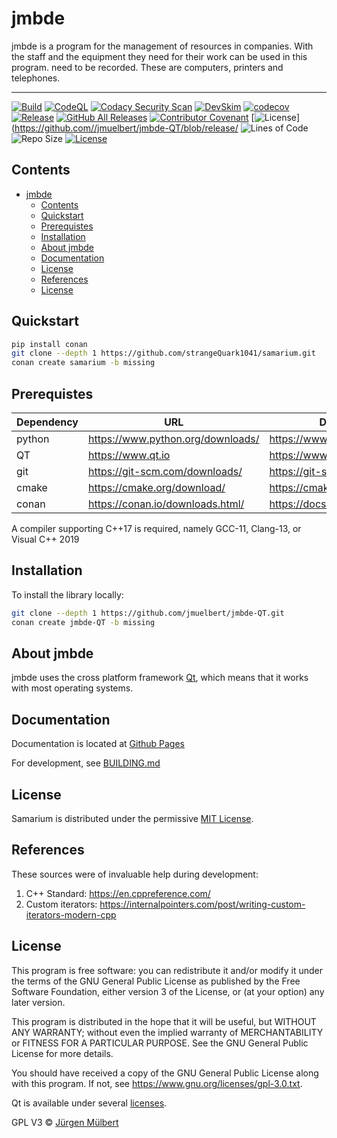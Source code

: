 <!--
SPDX-FileCopyrightText: 2021 Jürgen Mülbert <juergen.muelbert@gmail.com>

SPDX-License-Identifier: CC-BY-4.0
-->

# jmbde

jmbde is a program for the management of resources in companies. With the staff and the
equipment they need for their work can be used in this program. need to be recorded.
These are computers, printers and telephones.

---
[![Build](https://github.com/jmuelbert/jmbde-QT/actions/workflows/build.yml/badge.svg)](https://github.com/jmuelbert/jmbde-QT/actions/workflows/build.yml)
[![CodeQL](https://github.com/jmuelbert/jmbde-QT/actions/workflows/codeql-analysis.yml/badge.svg)](https://github.com/jmuelbert/jmbde-QT/actions/workflows/codeql-analysis.yml)
[![Codacy Security Scan](https://github.com/jmuelbert/jmbde-QT/actions/workflows/codacy-analysis.yml/badge.svg)](https://github.com/jmuelbert/jmbde-QT/actions/workflows/codacy-analysis.yml)
[![DevSkim](https://github.com/jmuelbert/jmbde-QT/actions/workflows/devskim-analysis.yml/badge.svg)](https://github.com/jmuelbert/jmbde-QT/actions/workflows/devskim-analysis.yml)
[![codecov](https://codecov.io/gh/jmuelbert/jmbde-QT/branch/main/graph/badge.svg)](https://codecov.io/gh/jmuelbert/jmbde-QT)
[![Release](https://img.shields.io/github/release/jmuelbert/jmbde-QT.svg?style=flat-square)](https://github.com/jmuelbert/jmbde-QT/releases)
[![GitHub All Releases](https://img.shields.io/github/downloads/jmuelbert/jmbde-QT/total?label=downloads%40all)](https://github.com/jmuelbert/jmbde-QT/releases)
[![Contributor Covenant](https://img.shields.io/badge/Contributor%20Covenant-v1.4%20adopted-ff69b4.svg)](CODE_OF_CONDUCT.md)
[![License](https://img.shields.io/github/license/jmuelbert/jmbde-QT)](https://github.com//jmuelbert/jmbde-QT/blob/release/
![Lines of Code](https://img.shields.io/tokei/lines/github/jmuelbert/jmbde-QT)
![Repo Size](https://img.shields.io/github/repo-size/jmuelbert/jmbde-QT)
[![License](https://img.shields.io/github/license/jmuelbert/jmbde-QT)](https://github.com//jmuelbert/jmbde-QT/blob/release/LICENSE)

## Contents

- [jmbde](#jmbde)
  - [Contents](#contents)
  - [Quickstart](#quickstart)
  - [Prerequistes](#prerequistes)
  - [Installation](#installation)
  - [About jmbde](#about-jmbde)
  - [Documentation](#documentation)
  - [License](#license)
  - [References](#references)
  - [License](#license-1)

## Quickstart

```sh
pip install conan
git clone --depth 1 https://github.com/strangeQuark1041/samarium.git
conan create samarium -b missing
```

## Prerequistes

| Dependency | URL                                 | Documentation                          |
| ---------- | ----------------------------------- | -------------------------------------- |
| python     | <https://www.python.org/downloads/> | <https://www.python.org/doc/>          |
| QT         | <https://www.qt.io>                 | <https://www.qt.io>                    |
| git        | <https://git-scm.com/downloads/>    | <https://git-scm.com/docs/>            |
| cmake      | <https://cmake.org/download/>       | <https://cmake.org/cmake/help/latest/> |
| conan      | <https://conan.io/downloads.html/>  | <https://docs.conan.io/en/latest/>     |

A compiler supporting C++17 is required, namely GCC-11, Clang-13, or Visual C++ 2019

## Installation

To install the library locally:

```sh
git clone --depth 1 https://github.com/jmuelbert/jmbde-QT.git
conan create jmbde-QT -b missing
```
## About jmbde

jmbde uses the cross platform framework [Qt](http://www.qt.io/download-open-source/),
which means that it works with most operating systems.

## Documentation

Documentation is located at [Github Pages](https://strangequark1041.github.io/samarium_docs/)

For development, see [BUILDING.md](BUILDING.md)

## License

Samarium is distributed under the permissive [MIT License](LICENSE.md).

## References

These sources were of invaluable help during development:

1. C++ Standard: <https://en.cppreference.com/>
2. Custom iterators: <https://internalpointers.com/post/writing-custom-iterators-modern-cpp>

## License

This program is free software: you can redistribute it and/or modify it under the terms
of the GNU General Public License as published by the Free Software Foundation, either
version 3 of the License, or (at your option) any later version.

This program is distributed in the hope that it will be useful, but WITHOUT ANY
WARRANTY; without even the implied warranty of MERCHANTABILITY or FITNESS FOR A
PARTICULAR PURPOSE. See the GNU General Public License for more details.

You should have received a copy of the GNU General Public License along with this
program. If not, see <https://www.gnu.org/licenses/gpl-3.0.txt>.

Qt is available under several [licenses](https://www.qt.io/licensing/).

GPL V3 © [Jürgen Mülbert](https:/github.com/jmuelbert/jmbde-QT)